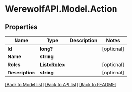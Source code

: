 # WerewolfAPI.Model.Action
## Properties

Name | Type | Description | Notes
------------ | ------------- | ------------- | -------------
**Id** | **long?** |  | [optional] 
**Name** | **string** |  | 
**Roles** | [**List&lt;Role&gt;**](Role.md) |  | [optional] 
**Description** | **string** |  | [optional] 

[[Back to Model list]](../README.md#documentation-for-models) [[Back to API list]](../README.md#documentation-for-api-endpoints) [[Back to README]](../README.md)

